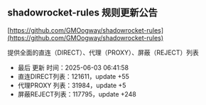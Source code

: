 ## shadowrocket-rules 规则更新公告

[https://github.com/GMOogway/shadowrocket-rules](https://github.com/GMOogway/shadowrocket-rules)

提供全面的直连（DIRECT）、代理（PROXY）、屏蔽（REJECT）列表
- 最后 更新 时间：2025-06-03 06:41:58
- 直连DIRECT列表：121611，update +55
- 代理PROXY 列表：31984，update +5
- 屏蔽REJECT列表：117795，update +248